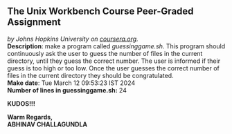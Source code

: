 ## The Unix Workbench Course Peer-Graded Assignment
*by Johns Hopkins University on [coursera.org](https://www.coursera.org/).*
\
**Description**: make a program called *guessinggame.sh*. This program should continuously ask the user to guess the number of files in the current directory, until they guess the correct number. The user is informed if their guess is too high or too low. Once the user guesses the correct number of files in the current directory they should be congratulated.
\
**Make date**: Tue March 12 09:53:23 IST 2024
\
**Number of lines in guessinggame.sh:** 24

**KUDOS!!!**

**Warm Regards,**
\
**ABHINAV CHALLAGUNDLA**
